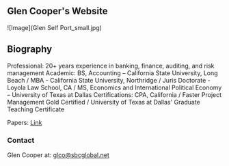 ## Glen Cooper's Website
![Image](Glen Self Port_small.jpg)
## Biography
Professional: 20+ years experience in banking, finance, auditing, and risk management
Academic: BS, Accounting – California State University, Long Beach /  MBA - California State University, Northridge / Juris Doctorate - Loyola Law School, CA / MS, Economics and International Political Economy – University of Texas at Dallas
Certifications: CPA, California / Faster Project Management Gold Certified / University of Texas at Dallas' Graduate Teaching Certificate

Papers:
[Link](https://github.com/GlenCooperAlan/GlenACooper/blob/a236abe41ea0bbb38d74eba37834b4c95d6ed666/20220126_Breiman%20vs%20Shmuell.pdf)


### Contact
Glen Cooper at: glco@sbcglobal.net

